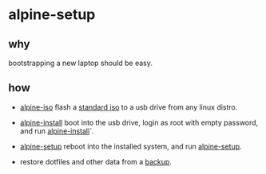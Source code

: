 # alpine-setup

## why

bootstrapping a new laptop should be easy.

## how

- [alpine-iso](./alpine-iso) flash a [standard iso](https://alpinelinux.org/downloads/) to a usb drive from any linux distro.

- [alpine-install](./alpine-install) boot into the usb drive, login as root with empty password, and run [alpine-install](./alpine-install)`.

- [alpine-setup](./alpine-setup) reboot into the installed system, and run [alpine-setup](./alpine-setup).

- restore dotfiles and other data from a [backup](https://github.com/nathants/backup).
